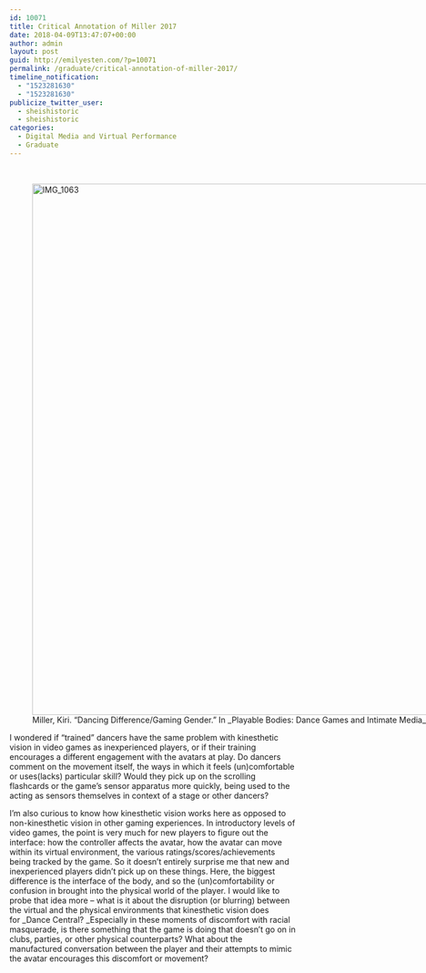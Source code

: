 ```yaml
---
id: 10071
title: Critical Annotation of Miller 2017
date: 2018-04-09T13:47:07+00:00
author: admin
layout: post
guid: http://emilyesten.com/?p=10071
permalink: /graduate/critical-annotation-of-miller-2017/
timeline_notification:
  - "1523281630"
  - "1523281630"
publicize_twitter_user:
  - sheishistoric
  - sheishistoric
categories:
  - Digital Media and Virtual Performance
  - Graduate
---
```

&nbsp;

<figure id="attachment_10073" aria-describedby="caption-attachment-10073" style="width: 2448px" class="wp-caption alignnone"><img class="alignnone size-full wp-image-10073" src="https://i2.wp.com/emilyesten.com/wp-content/uploads/2018/04/img_10631.jpg?resize=700%2C933" alt="IMG_1063" width="700" height="933" srcset="https://i2.wp.com/emilyesten.com/wp-content/uploads/2018/04/img_10631.jpg?w=2448&ssl=1 2448w, https://i2.wp.com/emilyesten.com/wp-content/uploads/2018/04/img_10631.jpg?resize=225%2C300&ssl=1 225w, https://i2.wp.com/emilyesten.com/wp-content/uploads/2018/04/img_10631.jpg?resize=768%2C1024&ssl=1 768w, https://i2.wp.com/emilyesten.com/wp-content/uploads/2018/04/img_10631.jpg?w=1400&ssl=1 1400w, https://i2.wp.com/emilyesten.com/wp-content/uploads/2018/04/img_10631.jpg?w=2100&ssl=1 2100w" sizes="(max-width: 700px) 100vw, 700px" data-recalc-dims="1" /><figcaption id="caption-attachment-10073" class="wp-caption-text">Miller, Kiri. &#8220;Dancing Difference/Gaming Gender.&#8221; In _Playable Bodies: Dance Games and Intimate Media_, 61-91. New York, NY: Oxford University Press, 2017.</figcaption></figure>

I wondered if &#8220;trained&#8221; dancers have the same problem with kinesthetic vision in video games as inexperienced players, or if their training encourages a different engagement with the avatars at play. Do dancers comment on the movement itself, the ways in which it feels (un)comfortable or uses(lacks) particular skill? Would they pick up on the scrolling flashcards or the game&#8217;s sensor apparatus more quickly, being used to the acting as sensors themselves in context of a stage or other dancers?

I&#8217;m also curious to know how kinesthetic vision works here as opposed to non-kinesthetic vision in other gaming experiences. In introductory levels of video games, the point is very much for new players to figure out the interface: how the controller affects the avatar, how the avatar can move within its virtual environment, the various ratings/scores/achievements being tracked by the game. So it doesn&#8217;t entirely surprise me that new and inexperienced players didn&#8217;t pick up on these things. Here, the biggest difference is the interface of the body, and so the (un)comfortability or confusion in brought into the physical world of the player. I would like to probe that idea more &#8211; what is it about the disruption (or blurring) between the virtual and the physical environments that kinesthetic vision does for _Dance Central? _Especially in these moments of discomfort with racial masquerade, is there something that the game is doing that doesn&#8217;t go on in clubs, parties, or other physical counterparts? What about the manufactured conversation between the player and their attempts to mimic the avatar encourages this discomfort or movement?